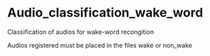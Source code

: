 # Audio_classification_wake_word
Classification of audios for wake-word recongition

Audios registered must be placed in the files wake or non_wake
